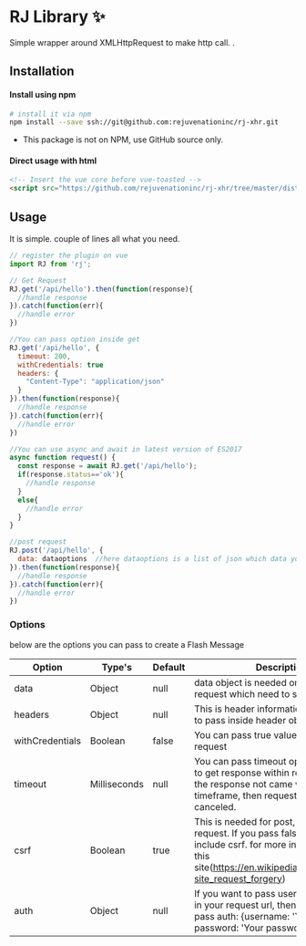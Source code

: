 # RJ Library ✨

Simple wrapper around XMLHttpRequest to make http call.
 .  
## Installation

#### Install using npm
```bash
# install it via npm
npm install --save ssh://git@github.com:rejuvenationinc/rj-xhr.git
```
* This package is not on NPM, use GitHub source only.

#### Direct usage with html


```html
<!-- Insert the vue core before vue-toasted -->
<script src="https://github.com/rejuvenationinc/rj-xhr/tree/master/dist/main.js"></script>
```

## Usage

It is simple. couple of lines all what you need.

```javascript
// register the plugin on vue
import RJ from 'rj';

// Get Request
RJ.get('/api/hello').then(function(response){
  //handle response
}).catch(function(err){
  //handle error
})

//You can pass option inside get
RJ.get('/api/hello', {
  timeout: 200,
  withCredentials: true
  headers: {
    "Content-Type": "application/json"
  }
}).then(function(response){
  //handle response
}).catch(function(err){
  //handle error
})

//You can use async and await in latest version of ES2017
async function request() {
  const response = await RJ.get('/api/hello');
  if(response.status=='ok'){
    //handle response
  }
  else{
    //handle error
  }
}

//post request
RJ.post('/api/hello', {
  data: dataoptions  //here dataoptions is a list of json which data you want to pass to the post request
}).then(function(response){
  //handle response
}).catch(function(err){
  //handle error
})


```
### Options

below are the options you can pass to create a Flash Message

**Option**|**Type's**|**Default**|**Description**
-----|-----|-----|-----
data|Object|null|data object is needed on post and put request which need to send to server
headers|Object|null| This is header information which need to pass inside header object
withCredentials|Boolean|false| You can pass true value for cross origin request
timeout|Milliseconds |null| You can pass timeout option, You want to get response within requested time. If the response not came within requested timeframe, then request automatically canceled.
csrf|Boolean |true| This is needed for post, put and delete request. If you pass false value it will not include csrf. for more information visit this site(https://en.wikipedia.org/wiki/Cross-site_request_forgery)
auth|Object |null|  If you want to pass username:password in your request url, then you need to pass auth: {username: 'Your username', password: 'Your password'}
